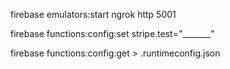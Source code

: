 firebase emulators:start
ngrok http 5001

firebase functions:config:set stripe.test="_______"

firebase functions:config:get > .runtimeconfig.json 